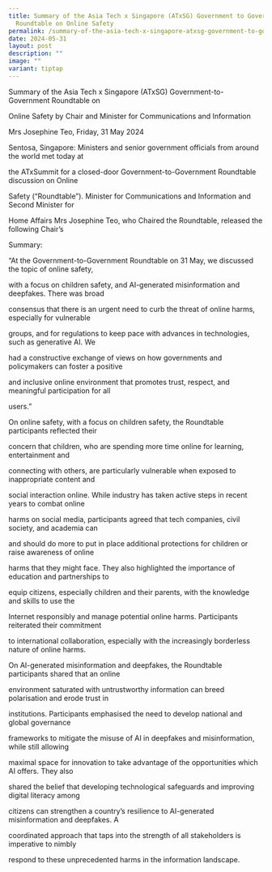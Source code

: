 ```yaml
---
title: Summary of the Asia Tech x Singapore (ATxSG) Government to Government
  Roundtable on Online Safety
permalink: /summary-of-the-asia-tech-x-singapore-atxsg-government-to-government-roundtable-on-online-safety/
date: 2024-05-31
layout: post
description: ""
image: ""
variant: tiptap
---
```

<p>Summary of the Asia Tech x Singapore (ATxSG) Government-to-Government
Roundtable on</p>
<p>Online Safety by Chair and Minister for Communications and Information</p>
<p>Mrs Josephine Teo, Friday, 31 May 2024</p>
<p>Sentosa, Singapore: Ministers and senior government officials from around
the world met today at</p>
<p>the ATxSummit for a closed-door Government-to-Government Roundtable discussion
on Online</p>
<p>Safety (“Roundtable”). Minister for Communications and Information and
Second Minister for</p>
<p>Home Affairs Mrs Josephine Teo, who Chaired the Roundtable, released the
following Chair’s</p>
<p>Summary:</p>
<p>“At the Government-to-Government Roundtable on 31 May, we discussed the
topic of online safety,</p>
<p>with a focus on children safety, and AI-generated misinformation and deepfakes.
There was broad</p>
<p>consensus that there is an urgent need to curb the threat of online harms,
especially for vulnerable</p>
<p>groups, and for regulations to keep pace with advances in technologies,
such as generative AI. We</p>
<p>had a constructive exchange of views on how governments and policymakers
can foster a positive</p>
<p>and inclusive online environment that promotes trust, respect, and meaningful
participation for all</p>
<p>users.”</p>
<p>On online safety, with a focus on children safety, the Roundtable participants
reflected their</p>
<p>concern that children, who are spending more time online for learning,
entertainment and</p>
<p>connecting with others, are particularly vulnerable when exposed to inappropriate
content and</p>
<p>social interaction online. While industry has taken active steps in recent
years to combat online</p>
<p>harms on social media, participants agreed that tech companies, civil
society, and academia can</p>
<p>and should do more to put in place additional protections for children
or raise awareness of online</p>
<p>harms that they might face. They also highlighted the importance of education
and partnerships to</p>
<p>equip citizens, especially children and their parents, with the knowledge
and skills to use the</p>
<p>Internet responsibly and manage potential online harms. Participants reiterated
their commitment</p>
<p>to international collaboration, especially with the increasingly borderless
nature of online harms.</p>
<p>On AI-generated misinformation and deepfakes, the Roundtable participants
shared that an online</p>
<p>environment saturated with untrustworthy information can breed polarisation
and erode trust in</p>
<p>institutions. Participants emphasised the need to develop national and
global governance</p>
<p>frameworks to mitigate the misuse of AI in deepfakes and misinformation,
while still allowing</p>
<p>maximal space for innovation to take advantage of the opportunities which
AI offers. They also</p>
<p>shared the belief that developing technological safeguards and improving
digital literacy among</p>
<p>citizens can strengthen a country’s resilience to AI-generated misinformation
and deepfakes. A</p>
<p>coordinated approach that taps into the strength of all stakeholders is
imperative to nimbly</p>
<p>respond to these unprecedented harms in the information landscape.</p>
